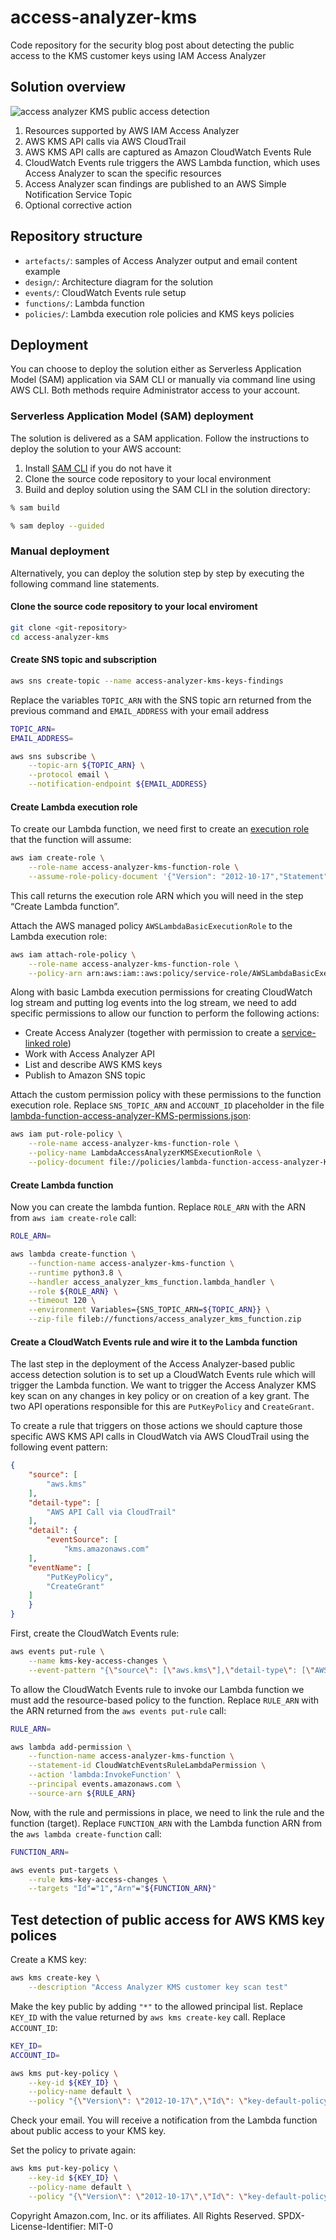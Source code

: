 # access-analyzer-kms

Code repository for the security blog post about detecting the public access to the KMS customer keys using IAM Access Analyzer

## Solution overview

![access analyzer KMS public access detection](design/access-analyzer.drawio.svg)

1. Resources supported by AWS IAM Access Analyzer
2. AWS KMS API calls via AWS CloudTrail 
3. AWS KMS API calls are captured as Amazon CloudWatch Events Rule 
4. CloudWatch Events rule triggers the AWS Lambda function, which uses Access Analyzer to scan the specific resources
5. Access Analyzer scan findings are published to an AWS Simple Notification Service Topic
6. Optional corrective action

## Repository structure
- `artefacts/`: samples of Access Analyzer output and email content example  
- `design/`: Architecture diagram for the solution
- `events/`: CloudWatch Events rule setup
- `functions/`: Lambda function
- `policies/`: Lambda execution role policies and KMS keys policies

## Deployment
You can choose to deploy the solution either as Serverless Application Model (SAM) application via SAM CLI or manually via command line using AWS CLI.
Both methods require Administrator access to your account.

### Serverless Application Model (SAM) deployment
The solution is delivered as a SAM application. Follow the instructions to deploy the solution to your AWS account:

1. Install [SAM CLI](https://docs.aws.amazon.com/serverless-application-model/latest/developerguide/serverless-sam-cli-install.html) if you do not have it
2. Clone the source code repository to your local environment
3. Build and deploy solution using the SAM CLI in the solution directory:
```bash
% sam build
```
```bash
% sam deploy --guided
```

### Manual deployment
Alternatively, you can deploy the solution step by step by executing the following command line statements.

#### Clone the source code repository to your local enviroment
```bash
git clone <git-repository>
cd access-analyzer-kms
```

#### Create SNS topic and subscription
```bash
aws sns create-topic --name access-analyzer-kms-keys-findings
```

Replace the variables `TOPIC_ARN` with the SNS topic arn returned from the previous command and `EMAIL_ADDRESS` with your email address
```bash
TOPIC_ARN=
EMAIL_ADDRESS=

aws sns subscribe \
    --topic-arn ${TOPIC_ARN} \
    --protocol email \
    --notification-endpoint ${EMAIL_ADDRESS}
```

#### Create Lambda execution role  
To create our Lambda function, we need first to create an [execution role](https://docs.aws.amazon.com/lambda/latest/dg/lambda-intro-execution-role.html) that the function will assume:

```bash
aws iam create-role \
    --role-name access-analyzer-kms-function-role \
    --assume-role-policy-document '{"Version": "2012-10-17","Statement": [{ "Effect": "Allow", "Principal": {"Service": "lambda.amazonaws.com"}, "Action": "sts:AssumeRole"}]}'
```

This call returns the execution role ARN which you will need in the step “Create Lambda function”.

Attach the AWS managed policy `AWSLambdaBasicExecutionRole` to the Lambda execution role:

```bash
aws iam attach-role-policy \
    --role-name access-analyzer-kms-function-role \
    --policy-arn arn:aws:iam::aws:policy/service-role/AWSLambdaBasicExecutionRole
```

Along with basic Lambda execution permissions for creating CloudWatch log stream and putting log events into the log stream, we need to add specific permissions to allow our function to perform the following actions:
-	Create Access Analyzer (together with permission to create a [service-linked role](https://docs.aws.amazon.com/IAM/latest/UserGuide/id_roles_terms-and-concepts.html#iam-term-service-linked-role))
-	Work with Access Analyzer API
-	List and describe AWS KMS keys
-	Publish to Amazon SNS topic

Attach the custom permission policy with these permissions to the function execution role. Replace `SNS_TOPIC_ARN` and `ACCOUNT_ID` placeholder in the file [lambda-function-access-analyzer-KMS-permissions.json](policies/lambda-function-access-analyzer-KMS-permissions.json):
```bash
aws iam put-role-policy \
    --role-name access-analyzer-kms-function-role \
    --policy-name LambdaAccessAnalyzerKMSExecutionRole \
    --policy-document file://policies/lambda-function-access-analyzer-KMS-permissions.json
```

#### Create Lambda function
Now you can create the lambda funtion.
Replace `ROLE_ARN` with the ARN from `aws iam create-role` call:
```bash
ROLE_ARN=

aws lambda create-function \
    --function-name access-analyzer-kms-function \
    --runtime python3.8 \
    --handler access_analyzer_kms_function.lambda_handler \
    --role ${ROLE_ARN} \
    --timeout 120 \
    --environment Variables={SNS_TOPIC_ARN=${TOPIC_ARN}} \
    --zip-file fileb://functions/access_analyzer_kms_function.zip
```

#### Create a CloudWatch Events rule and wire it to the Lambda function
The last step in the deployment of the Access Analyzer-based public access detection solution is to set up a CloudWatch Events rule which will trigger the Lambda function.
We want to trigger the Access Analyzer KMS key scan on any changes in key policy or on creation of a key grant.
The two API operations responsible for this are `PutKeyPolicy` and `CreateGrant`.

To create a rule that triggers on those actions we should capture those specific AWS KMS API calls in CloudWatch via AWS CloudTrail using the following event pattern:
```json
{
    "source": [
        "aws.kms"
    ],
    "detail-type": [
        "AWS API Call via CloudTrail"
    ],
    "detail": {
        "eventSource": [
            "kms.amazonaws.com"
    ],
    "eventName": [
        "PutKeyPolicy",
        "CreateGrant"
    ]
    }
}
```

First, create the CloudWatch Events rule:
```bash
aws events put-rule \
    --name kms-key-access-changes \
    --event-pattern "{\"source\": [\"aws.kms\"],\"detail-type\": [\"AWS API Call via CloudTrail\"],\"detail\": {\"eventSource\": [\"kms.amazonaws.com\"],\"eventName\": [\"PutKeyPolicy\",\"CreateGrant\"]}}" 
```

To allow the CloudWatch Events rule to invoke our Lambda function we must add the resource-based policy to the function. Replace `RULE_ARN` with the ARN returned from the `aws events put-rule` call:
```bash
RULE_ARN=

aws lambda add-permission \
    --function-name access-analyzer-kms-function \
    --statement-id CloudWatchEventsRuleLambdaPermission \
    --action 'lambda:InvokeFunction' \
    --principal events.amazonaws.com \
    --source-arn ${RULE_ARN}
```

Now, with the rule and permissions in place, we need to link the rule and the function (target). Replace `FUNCTION_ARN` with the Lambda function ARN from the `aws lambda create-function` call:
```bash
FUNCTION_ARN=

aws events put-targets \
    --rule kms-key-access-changes \
    --targets "Id"="1","Arn"="${FUNCTION_ARN}"
```

## Test detection of public access for AWS KMS key polices
Create a KMS key:
```bash
aws kms create-key \
    --description "Access Analyzer KMS customer key scan test"
```

Make the key public by adding `"*"` to the allowed principal list. Replace `KEY_ID` with the value returned by `aws kms create-key` call. Replace `ACCOUNT_ID`:
```bash
KEY_ID=
ACCOUNT_ID=

aws kms put-key-policy \
    --key-id ${KEY_ID} \
    --policy-name default \
    --policy "{\"Version\": \"2012-10-17\",\"Id\": \"key-default-policy\",\"Statement\": [{\"Sid\": \"Enable IAM User Permissions\",\"Effect\": \"Allow\",\"Principal\": {\"AWS\": [\"arn:aws:iam::${ACCOUNT_ID}:root\",\"*\"]},\"Action\": \"kms:*\",\"Resource\": \"*\"}]}"
```

Check your email. You will receive a notification from the Lambda function about public access to your KMS key.

Set the policy to private again:
```bash
aws kms put-key-policy \
    --key-id ${KEY_ID} \
    --policy-name default \
    --policy "{\"Version\": \"2012-10-17\",\"Id\": \"key-default-policy\",\"Statement\": [{\"Sid\": \"Enable IAM User Permissions\",\"Effect\": \"Allow\",\"Principal\": {\"AWS\": [\"arn:aws:iam::${ACCOUNT_ID}:root\"]},\"Action\": \"kms:*\",\"Resource\": \"*\"}]}"
```





Copyright Amazon.com, Inc. or its affiliates. All Rights Reserved.
SPDX-License-Identifier: MIT-0